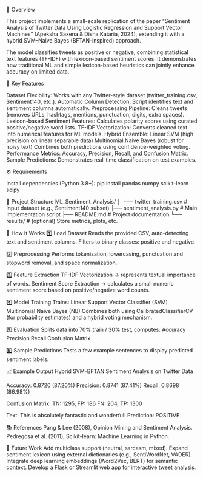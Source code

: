 📘 Overview

This project implements a small-scale replication of the paper “Sentiment Analysis of Twitter Data Using Logistic Regression and Support Vector Machines” (Apeksha Saxena & Disha Kataria, 2024), extending it with a hybrid SVM–Naive Bayes (BFTAN-inspired) approach.

The model classifies tweets as positive or negative, combining statistical text features (TF-IDF) with lexicon-based sentiment scores. It demonstrates how traditional ML and simple lexicon-based heuristics can jointly enhance accuracy on limited data.

🧩 Key Features

Dataset Flexibility: Works with any Twitter-style dataset (twitter_training.csv, Sentiment140, etc.).
Automatic Column Detection: Script identifies text and sentiment columns automatically.
Preprocessing Pipeline: Cleans tweets (removes URLs, hashtags, mentions, punctuation, digits, extra spaces).
Lexicon-based Sentiment Features: Calculates polarity scores using curated positive/negative word lists.
TF-IDF Vectorization: Converts cleaned text into numerical features for ML models.
Hybrid Ensemble:
Linear SVM (high precision on linear separable data)
Multinomial Naive Bayes (robust for noisy text)
Combines both predictions using confidence-weighted voting.
Performance Metrics: Accuracy, Precision, Recall, and Confusion Matrix.
Sample Predictions: Demonstrates real-time classification on test examples.

⚙️ Requirements

Install dependencies (Python 3.8+):
pip install pandas numpy scikit-learn scipy

📂 Project Structure
ML_Sentiment_Analysis/
│
├── twitter_training.csv         # Input dataset (e.g., Sentiment140 subset)
├── sentiment_analysis.py        # Main implementation script
├── README.md                    # Project documentation
└── results/                     # (optional) Store metrics, plots, etc.

🧮 How It Works
1️⃣ Load Dataset
Reads the provided CSV, auto-detecting text and sentiment columns.
Filters to binary classes: positive and negative.

2️⃣ Preprocessing
Performs tokenization, lowercasing, punctuation and stopword removal, and space normalization.

3️⃣ Feature Extraction
TF-IDF Vectorization → represents textual importance of words.
Sentiment Score Extraction → calculates a small numeric sentiment score based on positive/negative word counts.

4️⃣ Model Training
Trains:
Linear Support Vector Classifier (SVM)
Multinomial Naive Bayes (NB)
Combines both using CalibratedClassifierCV (for probability estimates) and a hybrid voting mechanism.

5️⃣ Evaluation
Splits data into 70% train / 30% test, computes:
Accuracy
Precision
Recall
Confusion Matrix

6️⃣ Sample Predictions
Tests a few example sentences to display predicted sentiment labels.

📈 Example Output
Hybrid SVM-BFTAN Sentiment Analysis on Twitter Data

Accuracy:  0.8720 (87.20%)
Precision: 0.8741 (87.41%)
Recall:    0.8698 (86.98%)

Confusion Matrix:
TN: 1295, FP: 186
FN: 204, TP: 1300

Text: This is absolutely fantastic and wonderful!
Prediction: POSITIVE

📚 References
Pang & Lee (2008), Opinion Mining and Sentiment Analysis.
Pedregosa et al. (2011), Scikit-learn: Machine Learning in Python.

🧠 Future Work
Add multiclass support (neutral, sarcasm, mixed).
Expand sentiment lexicon using external dictionaries (e.g., SentiWordNet, VADER).
Integrate deep learning embeddings (Word2Vec, BERT) for semantic context.
Develop a Flask or Streamlit web app for interactive tweet analysis.
